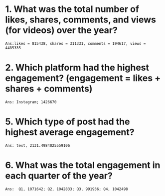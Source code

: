 
# 1. What was the total number of likes, shares, comments, and views (for videos) over the year?

	Ans:likes = 815438, shares = 311331, comments = 194617, views = 4485335



# 2. Which platform had the highest engagement? (engagement = likes + shares + comments)

	Ans: Instagram; 1426670



# 5. Which type of post had the highest average engagement?
	
	Ans: text, 2131.4984025559106



# 6. What was the total engagement in each quarter of the year?

	Ans:  Q1, 1071642; Q2, 1042833; Q3, 991936; Q4, 1042498 


